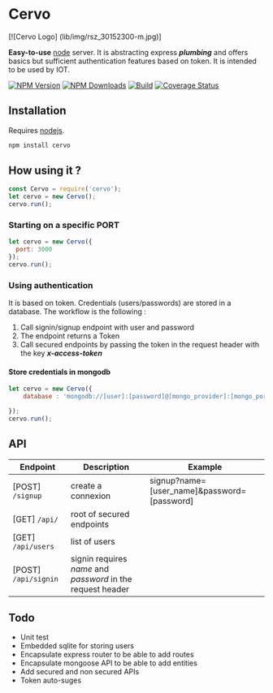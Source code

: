 # Cervo

[![Cervo Logo] (lib/img/rsz_30152300-m.jpg)]

__Easy-to-use__ [node](http://nodejs.org) server. It is abstracting express ___plumbing___ and offers basics but sufficient authentication features based on token. It is intended to be used by IOT.

[![NPM Version][npm-image]][npm-url]
[![NPM Downloads][downloads-image]][downloads-url]
[![Build][travis-image]][travis-url]
[![Coverage Status](https://coveralls.io/repos/bennekrouf/cervo/badge.svg?branch=master&service=github)](https://coveralls.io/github/bennekrouf/cervo?branch=master)


## Installation

Requires [nodejs](https://nodejs.org/en/).

```javascript
npm install cervo
```

## How using it ?

```javascript
const Cervo = require('cervo');
let cervo = new Cervo();
cervo.run();
```

### Starting on a specific PORT
```javascript
let cervo = new Cervo({
  port: 3000
});
cervo.run();
```

### Using authentication
It is based on token. Credentials (users/passwords) are stored in a database.
The workflow is the following :

1. Call signin/signup endpoint with user and password
2. The endpoint returns a Token
3. Call secured endpoints by passing the token in the request header with the key ___x-access-token___


#### Store credentials in mongodb
```javascript
let cervo = new Cervo({
	database : 'mongodb://[user]:[password]@[mongo_provider]:[mongo_port]/[db_id]'

});
cervo.run();
```


## API

Endpoint | Description | Example
---- | --- | ---
[POST] `/signup` | create a connexion | signup?name=[user_name]&password=[password]
[GET] `/api/` | root of secured endpoints |
[GET] `/api/users` | list of users |
[POST] `/api/signin` | signin requires *name* and *password* in the request header |




## Todo
- Unit test
- Embedded sqlite for storing users
- Encapsulate express router to be able to add routes
- Encapsulate mongoose API to be able to add entities
- Add secured and non secured APIs
- Token auto-suges



[npm-image]: https://img.shields.io/npm/v/cervo.svg
[npm-url]: https://npmjs.org/package/cervo
[downloads-image]: https://img.shields.io/npm/dm/cervo.svg
[downloads-url]: https://npmjs.org/package/cervo
[travis-image]: https://img.shields.io/travis/bennekrouf/cervo/master.svg?label=build
[travis-url]: https://travis-ci.org/bennekrouf/cervo
[coveralls-image]: https://img.shields.io/coveralls/bennekrouf/cervo/master.svg
[coveralls-url]: https://coveralls.io/github/bennekrouf/cervo?branch=master
